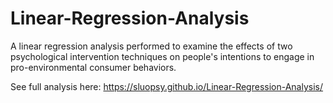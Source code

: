 # Linear-Regression-Analysis
A linear regression analysis performed to examine the effects of two psychological intervention techniques on people's intentions to engage in pro-environmental consumer behaviors.

See full analysis here: https://sluopsy.github.io/Linear-Regression-Analysis/
